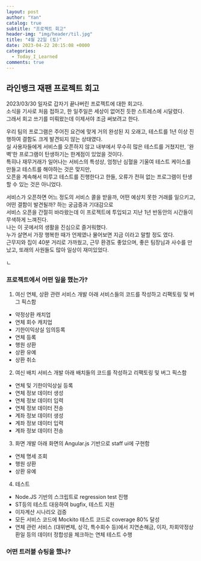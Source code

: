 ```yaml
---
layout: post
author: "Yan"
catalog: true
subtitle: "프로젝트 회고"
header-img: "img/header/til.jpg"
title: "4월 22일 (토)"
date: 2023-04-22 20:15:08 +0000
categories:
  - Today_I_Learned
comments: true
---
```


## 라인뱅크 재팬 프로젝트 회고

2023/03/30 일자로 갑자기 끝나버린 프로젝트에 대한 회고다.  
소식을 기사로 처음 접하고, 한 일주일은 세상이 없어진 듯한 스트레스에 시달렸다.  
그래서 회고 쓰기를 미뤄왔는데 이제서야 조금 써보려고 한다.   

우리 팀의 프로그램은 주어진 요건에 맞게 거의 완성된 지 오래고, 테스트를 1년 이상 진행하여 결함도 크게 발견되지 않는 상태였다.  
실 사용자들에게 서비스를 오픈하지 않고 내부에서 무수히 많은 테스트를 거쳤지만, '완벽'한 프로그램이 탄생하기는 한계점이 있었을 것이다.  
특히나 재무거래가 일어나는 서비스의 특성상, 엄청난 심혈을 기울여 테스트 케이스를 만들고 테스트를 해야하는 것은 맞지만,  
오픈을 계속해서 미루고 테스트를 진행한다고 한들, 오류가 전혀 없는 프로그램이 탄생할 수 있는 것은 아니었다.  

서비스가 오픈하면 어느 정도의 서비스 콜을 받을까, 어떤 예상치 못한 거래를 일으키고, 어떤 결함이 발견될까? 하는 궁금증과 기대감으로  
서비스 오픈을 간절히 바라왔는데 이 프로젝트에 투입되고 지난 1년 반동안의 시간들이 무색하게 느껴진다.  
나는 이 곳에서의 생활을 진심으로 즐거워했다.  
누가 살면서 가장 행복한 때가 언제였나 물어보면 지금 이라고 말할 정도 였다.  
근무지와 집이 40분 거리로 가까웠고, 근무 환경도 좋았으며, 좋은 팀장님과 사수를 만났고, 또래의 사원들도 많아 일상이 재미있었다.  

ㄴ
### 프로젝트에서 어떤 일을 했는가?
1. 여신 연체, 상환 관련 서비스 개발
아래 서비스들의 코드를 작성하고 리팩토링 및 버그 픽스함
- 약정상환 캐치업
- 연체 회수 캐치업
- 기한이익상실 임의등록
- 연체 등록
- 행원 상환
- 상환 유예
- 상환 취소

2. 여신 배치 서비스 개발
아래 배치들의 코드를 작성하고 리팩토링 및 버그 픽스함
- 연체 및 기한이익상실 등록
- 연체 정보 데이터 생성
- 연체 정보 데이터 입력
- 연체 정보 데이터 전송
- 계좌 정보 데이터 생성
- 계좌 정보 데이터 입력
- 계좌 정보 데이터 전송 

3. 화면 개발
아래 화면의 Angular.js 기반으로 staff ui에 구현함
- 연체 명세 조회
- 행원 상환
- 상환 유예

4. 테스트
- Node.JS 기반의 스크립트로 regression test 진행
- ST등의 테스트 대응하여 bugfix, 테스트 지원
- 이자계산 시나리오 검증
- 모든 서비스 코드에 Mockito 테스트 코드로 coverage 80% 달성
- 연체 관련 서비스 (대위변제, 상각, 특수회수 등)에서 지연손해금, 이자, 차회약정상환일 등의 데이터 정합성을 체크하는 연체 테스트 수행


### 어떤 트러블 슈팅을 했나?